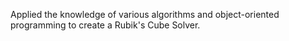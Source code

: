 Applied the knowledge of various algorithms and object-oriented programming to create a Rubik's Cube Solver.
